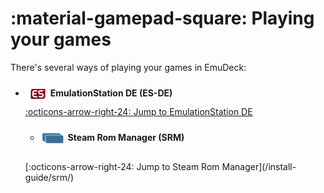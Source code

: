 # :material-gamepad-square: Playing your games

There's several ways of playing your games in EmuDeck:

<div class="grid cards" markdown>

- <img src="/assets/emulators/esde.png" alt="EmuDeck guide" width="40" style="vertical-align: middle">**EmulationStation DE (ES-DE)**
  <br>
  [:octicons-arrow-right-24: Jump to EmulationStation DE](/install-guide/esde/)

  - <img src="/assets/emulators/srm.png" alt="EmuDeck guide" width="40" style="vertical-align: middle"> **Steam Rom Manager (SRM)**
  <br>
  [:octicons-arrow-right-24: Jump to Steam Rom Manager](/install-guide/srm/)
  </div>
